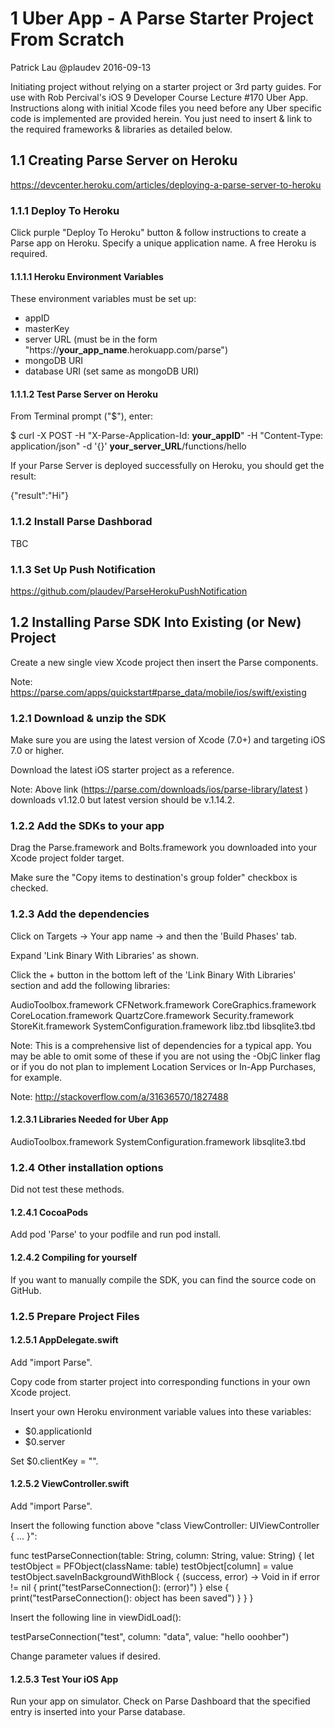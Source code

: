 # 1 Uber App - A Parse Starter Project From Scratch

Patrick Lau @plaudev 2016-09-13

Initiating project without relying on a starter project or 3rd party guides. For use with Rob Percival's iOS 9 Developer Course Lecture #170 Uber App. Instructions along with initial Xcode files you need before any Uber specific code is implemented are provided herein. You just need to insert & link to the required frameworks & libraries as detailed below.


## 1.1 Creating Parse Server on Heroku

https://devcenter.heroku.com/articles/deploying-a-parse-server-to-heroku

### 1.1.1 Deploy To Heroku

Click purple "Deploy To Heroku" button & follow instructions to create a Parse app on Heroku. Specify a unique application name. A free Heroku is required.

#### 1.1.1.1 Heroku Environment Variables

These environment variables must be set up:

* appID
* masterKey
* server URL (must be in the form "https://__your_app_name__.herokuapp.com/parse")
* mongoDB URI
* database URI (set same as mongoDB URI)

#### 1.1.1.2 Test Parse Server on Heroku

From Terminal prompt ("$"), enter:

$ curl -X POST -H "X-Parse-Application-Id: __your_appID__" -H "Content-Type: application/json" -d '{}' __your_server_URL__/functions/hello

If your Parse Server is deployed successfully on Heroku, you should get the result:

{"result":"Hi"}

### 1.1.2 Install Parse Dashborad

TBC

### 1.1.3 Set Up Push Notification

https://github.com/plaudev/ParseHerokuPushNotification


## 1.2 Installing Parse SDK Into Existing (or New) Project

Create a new single view Xcode project then insert the Parse components.

Note: https://parse.com/apps/quickstart#parse_data/mobile/ios/swift/existing

### 1.2.1 Download & unzip the SDK

Make sure you are using the latest version of Xcode (7.0+) and targeting iOS 7.0 or higher.

Download the latest iOS starter project as a reference. 

Note: Above link (https://parse.com/downloads/ios/parse-library/latest
) downloads v1.12.0 but latest version should be v.1.14.2.

### 1.2.2 Add the SDKs to your app

Drag the Parse.framework and Bolts.framework you downloaded into your Xcode project folder target. 

Make sure the "Copy items to destination's group folder" checkbox is checked.

### 1.2.3 Add the dependencies

Click on Targets → Your app name → and then the 'Build Phases' tab.

Expand 'Link Binary With Libraries' as shown.

Click the + button in the bottom left of the 'Link Binary With Libraries' section and add the following libraries:

AudioToolbox.framework
CFNetwork.framework
CoreGraphics.framework
CoreLocation.framework
QuartzCore.framework
Security.framework
StoreKit.framework
SystemConfiguration.framework
libz.tbd
libsqlite3.tbd

Note: This is a comprehensive list of dependencies for a typical app. You may be able to omit some of these if you are not using the -ObjC linker flag or if you do not plan to implement Location Services or In-App Purchases, for example.

Note: http://stackoverflow.com/a/31636570/1827488

#### 1.2.3.1 Libraries Needed for Uber App

AudioToolbox.framework
SystemConfiguration.framework
libsqlite3.tbd

### 1.2.4 Other installation options

Did not test these methods.

#### 1.2.4.1 CocoaPods
Add pod 'Parse' to your podfile and run pod install.

#### 1.2.4.2 Compiling for yourself
If you want to manually compile the SDK, you can find the source code on GitHub.

### 1.2.5 Prepare Project Files

#### 1.2.5.1 AppDelegate.swift

Add "import Parse".

Copy code from starter project into corresponding functions in your own Xcode project.

Insert your own Heroku environment variable values into these variables:

* $0.applicationId
* $0.server

Set $0.clientKey = "".

#### 1.2.5.2 ViewController.swift

Add "import Parse".

Insert the following function above "class ViewController: UIViewController { ... }":

func testParseConnection(table: String, column: String, value: String) {
    let testObject = PFObject(className: table)
    testObject[column] = value
    testObject.saveInBackgroundWithBlock { (success, error) -> Void in
        if error != nil {
            print("testParseConnection(): \(error)")
        } else {
            print("testParseConnection(): object has been saved")
        }
    }
}

Insert the following line in viewDidLoad():

testParseConnection("test", column: "data", value: "hello ooohber")

Change parameter values if desired.

#### 1.2.5.3 Test Your iOS App

Run your app on simulator. Check on Parse Dashboard that the specified entry is inserted into your Parse database.


